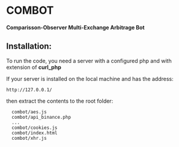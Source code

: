 # COMBOT
#### Comparisson-Observer Multi-Exchange Arbitrage Bot

## Installation:

To run the code, you need a server with a configured php and with extension of **curl_php**

If your server is installed on the local machine and has the address:
```
http://127.0.0.1/
```
then extract the contents to the root folder:
```
  combot/aes.js
  combot/api_binance.php
  ...
  combot/cookies.js
  combot/index.html
  combot/xhr.js
```
